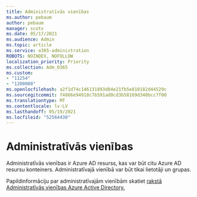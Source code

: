 ```yaml
---
title: Administratīvās vienības
ms.author: pebaum
author: pebaum
manager: scotv
ms.date: 05/17/2021
ms.audience: Admin
ms.topic: article
ms.service: o365-administration
ROBOTS: NOINDEX, NOFOLLOW
localization_priority: Priority
ms.collection: Adm_O365
ms.custom:
- "11254"
- "1200008"
ms.openlocfilehash: a2f1d74c146131893d84e21fb5e810182d44529c
ms.sourcegitcommit: f4866e94918c7b591ad0cd3b58169d340bcc7f00
ms.translationtype: MT
ms.contentlocale: lv-LV
ms.lasthandoff: 05/19/2021
ms.locfileid: "52564430"
---
```

# <a name="administrative-units"></a>Administratīvās vienības

Administratīvās vienības ir Azure AD resurss, kas var būt citu Azure AD resursu konteiners. Administratīvajā vienībā var būt tikai lietotāji un grupas.

Papildinformāciju par administratīvajām vienībām skatiet [rakstā Administratīvās vienības Azure Active Directory.](/azure/active-directory/roles/administrative-units)